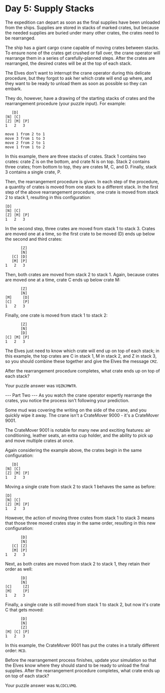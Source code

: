 # Day 5: Supply Stacks

The expedition can depart as soon as the final supplies have been unloaded from the ships. Supplies are stored in stacks of marked crates, but because the needed supplies are buried under many other crates, the crates need to be rearranged.

The ship has a giant cargo crane capable of moving crates between stacks. To ensure none of the crates get crushed or fall over, the crane operator will rearrange them in a series of carefully-planned steps. After the crates are rearranged, the desired crates will be at the top of each stack.

The Elves don't want to interrupt the crane operator during this delicate procedure, but they forgot to ask her which crate will end up where, and they want to be ready to unload them as soon as possible so they can embark.

They do, however, have a drawing of the starting stacks of crates and the rearrangement procedure (your puzzle input). For example:

 ```
    [D]
[N] [C]
[Z] [M] [P]
 1   2   3

move 1 from 2 to 1
move 3 from 1 to 3
move 2 from 2 to 1
move 1 from 1 to 2
 ```
In this example, there are three stacks of crates. Stack 1 contains two crates: crate Z is on the bottom, and crate N is on top. Stack 2 contains three crates; from bottom to top, they are crates M, C, and D. Finally, stack 3 contains a single crate, P.

Then, the rearrangement procedure is given. In each step of the procedure, a quantity of crates is moved from one stack to a different stack. In the first step of the above rearrangement procedure, one crate is moved from stack 2 to stack 1, resulting in this configuration:

 ```
[D]
[N] [C]
[Z] [M] [P]
 1   2   3
 ```
In the second step, three crates are moved from stack 1 to stack 3. Crates are moved one at a time, so the first crate to be moved (D) ends up below the second and third crates:

 ```
        [Z]
        [N]
    [C] [D]
    [M] [P]
 1   2   3
 ```
Then, both crates are moved from stack 2 to stack 1. Again, because crates are moved one at a time, crate C ends up below crate M:

 ```
        [Z]
        [N]
[M]     [D]
[C]     [P]
 1   2   3
 ```
Finally, one crate is moved from stack 1 to stack 2:

 ```
        [Z]
        [N]
        [D]
[C] [M] [P]
 1   2   3
 ```
The Elves just need to know which crate will end up on top of each stack; in this example, the top crates are C in stack 1, M in stack 2, and Z in stack 3, so you should combine these together and give the Elves the message `CMZ`.

After the rearrangement procedure completes, what crate ends up on top of each stack?

Your puzzle answer was `VQZNJMWTR`.

--- Part Two ---
As you watch the crane operator expertly rearrange the crates, you notice the process isn't following your prediction.

Some mud was covering the writing on the side of the crane, and you quickly wipe it away. The crane isn't a CrateMover 9000 - it's a CrateMover 9001.

The CrateMover 9001 is notable for many new and exciting features: air conditioning, leather seats, an extra cup holder, and the ability to pick up and move multiple crates at once.

Again considering the example above, the crates begin in the same configuration:

 ```
    [D]
[N] [C]
[Z] [M] [P]
 1   2   3
 ```
Moving a single crate from stack 2 to stack 1 behaves the same as before:

 ```
[D]
[N] [C]
[Z] [M] [P]
 1   2   3
 ```
However, the action of moving three crates from stack 1 to stack 3 means that those three moved crates stay in the same order, resulting in this new configuration:

 ```
        [D]
        [N]
    [C] [Z]
    [M] [P]
 1   2   3
 ```
Next, as both crates are moved from stack 2 to stack 1, they retain their order as well:

 ```
        [D]
        [N]
[C]     [Z]
[M]     [P]
 1   2   3
 ```
Finally, a single crate is still moved from stack 1 to stack 2, but now it's crate C that gets moved:

 ```
        [D]
        [N]
        [Z]
[M] [C] [P]
 1   2   3
 ```
In this example, the CrateMover 9001 has put the crates in a totally different order: `MCD`.

Before the rearrangement process finishes, update your simulation so that the Elves know where they should stand to be ready to unload the final supplies. After the rearrangement procedure completes, what crate ends up on top of each stack?

Your puzzle answer was `NLCDCLVMQ`.
